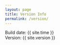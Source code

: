 ```yaml
---
layout: page
title: Version Info
permalink: /version/
---
```


Build date: {{ site.time }}  
Version: {{ site.version }}
